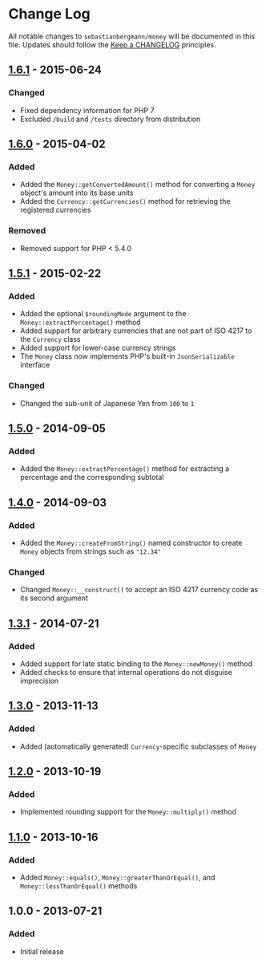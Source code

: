 # Change Log

All notable changes to `sebastianbergmann/money` will be documented in this file. Updates should follow the [Keep a CHANGELOG](http://keepachangelog.com/) principles.

## [1.6.1] - 2015-06-24

### Changed
* Fixed dependency information for PHP 7
* Excluded `/build` and `/tests` directory from distribution

## [1.6.0] - 2015-04-02

### Added
* Added the `Money::getConvertedAmount()` method for converting a `Money` object's amount into its base units
* Added the `Currency::getCurrencies()` method for retrieving the registered currencies

### Removed
* Removed support for PHP < 5.4.0

## [1.5.1] - 2015-02-22

### Added
* Added the optional `$roundingMode` argument to the `Money::extractPercentage()` method
* Added support for arbitrary currencies that are not part of ISO 4217 to the `Currency` class
* Added support for lower-case currency strings
* The `Money` class now implements PHP's built-in `JsonSerializable` interface

### Changed
* Changed the sub-unit of Japanese Yen from `100` to `1`

## [1.5.0] - 2014-09-05

### Added
* Added the `Money::extractPercentage()` method for extracting a percentage and the corresponding subtotal

## [1.4.0] - 2014-09-03

### Added
* Added the `Money::createFromString()` named constructor to create `Money` objects from strings such as `"12.34"`

### Changed
* Changed `Money::__construct()` to accept an ISO 4217 currency code as its second argument

## [1.3.1] - 2014-07-21

### Added
* Added support for late static binding to the `Money::newMoney()` method
* Added checks to ensure that internal operations do not disguise imprecision

## [1.3.0] - 2013-11-13

### Added
* Added (automatically generated) `Currency`-specific subclasses of `Money`

## [1.2.0] - 2013-10-19

### Added
* Implemented rounding support for the `Money::multiply()` method

## [1.1.0] - 2013-10-16

### Added
* Added `Money::equals()`, `Money::greaterThanOrEqual()`, and `Money::lessThanOrEqual()` methods

## 1.0.0 - 2013-07-21

### Added
* Initial release

[1.6.1]: https://github.com/sebastianbergmann/money/compare/v1.6.0...v1.6.1
[1.6.0]: https://github.com/sebastianbergmann/money/compare/v1.5.1...v1.6.0
[1.5.1]: https://github.com/sebastianbergmann/money/compare/v1.5.0...v1.5.1
[1.5.0]: https://github.com/sebastianbergmann/money/compare/v1.4.0...v1.5.0
[1.4.0]: https://github.com/sebastianbergmann/money/compare/v1.3.1...v1.4.0
[1.3.1]: https://github.com/sebastianbergmann/money/compare/v1.3.0...v1.3.1
[1.3.0]: https://github.com/sebastianbergmann/money/compare/v1.2.0...v1.3.0
[1.2.0]: https://github.com/sebastianbergmann/money/compare/v1.1.0...v1.2.0
[1.1.0]: https://github.com/sebastianbergmann/money/compare/v1.0.0...v1.1.0

